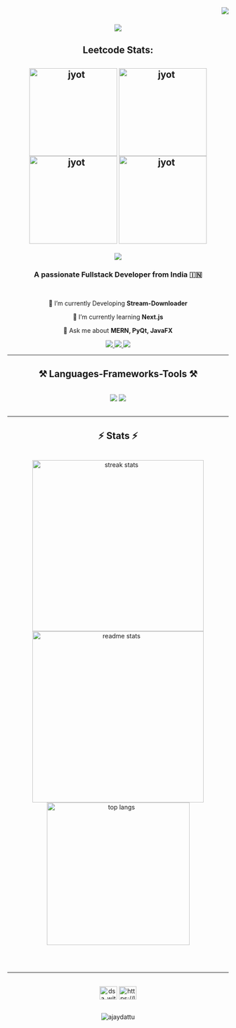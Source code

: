 <img align="right" src="https://visitor-badge.laobi.icu/badge?page_id=ajaydattu.ajaydattu" />

<h1 align="center">
    <img src="https://readme-typing-svg.herokuapp.com/?font=Righteous&size=35&center=true&vCenter=true&width=500&height=70&duration=4000&lines=Hi+There!+👋;+I'm+Dattu+Ajay!;" />
</h1>
<h2 align="center">Leetcode Stats:<h2>


  
<p align="center ">
  <a href="https://leetcode.com/u/dattuajay005/" target="_blank"><img align="center" src="https://leetcode.com/static/images/badges/2024/gif/2024-03.gif" alt="jyot" height="200" width="200" /></a>
  <a href="https://leetcode.com/u/dattuajay005/" target="_blank"><img align="center" src="https://leetcode.com/static/images/badges/2024/gif/2024-04.gif" alt="jyot" height="200" width="200" /></a>
  <a href="https://leetcode.com/dattuajay005/" target="_blank"><img align="center" src="https://assets.leetcode.com/static_assets/marketing/2024-50.gif" alt="jyot" height="200" width="200" /></a>
  <a href="https://leetcode.com/dattuajay005/" target="_blank"><img align="center" src="https://assets.leetcode.com/static_assets/marketing/2024-100.gif" alt="jyot" height="200" width="200" /></a>
</p>
<p align="center">
  
  <img  align=top flex-grow=1 src="https://leetcard.jacoblin.cool/dattuajay005?theme=dark&font=Nunito&ext=heatmap" />  
</p>


<h3 align="center">A passionate Fullstack Developer from India 🇮🇳</h3>

<br/>

<div align="center">
 
 🔭 I’m currently Developing **Stream-Downloader**
 
 🌱 I’m currently learning **Next.js**

💬 Ask me about **MERN, PyQt, JavaFX**

</div>

<div align="center"> 
  <a href="mailto:dattuajay005@gmail.com">
    <img src="https://img.shields.io/badge/Gmail-333333?style=for-the-badge&logo=gmail&logoColor=red" />
  </a>
  <a href="https://linkedin.com/in/ajaydattu005" target="_blank">
    <img src="https://img.shields.io/badge/LinkedIn-0077B5?style=for-the-badge&logo=linkedin&logoColor=white" target="_blank" />
  </a>
  <a href="https://ajaydattu.netlify.app/" target="_blank">
     <img src="https://img.shields.io/badge/Portfolio-FF5722?style=for-the-badge&logo=todoist&logoColor=white" target="_blank" /> <!-- sqlite, safari, google-chrome are other good icon options -->
  </a>

</div>

<hr/>

<h2 align="center">⚒️ Languages-Frameworks-Tools ⚒️</h2>
<br/>
<div align="center">
    <img src="https://skillicons.dev/icons?i=react,bootstrap,mui,html,css,vscode,github,figma,tailwind,git,r" />
    <img src="https://skillicons.dev/icons?i=nodejs,python,javascript,typescript,express,firebase,mongodb,c,java,nextjs,mysql,flask" /><br>
     
</div>

<br/>
<hr/>

<h2 align="center">⚡ Stats ⚡</h2>
<br>
<div align=center>
  <img width=390 src="https://github-readme-streak-stats.herokuapp.com/?user=ajaydattu&count_private=true&theme=react&border_radius=10" alt="streak stats"/>
  <img width=390 src="https://github-readme-stats.vercel.app/api?username=ajaydattu&count_private=true&show_icons=true&theme=react&rank_icon=github&border_radius=10" alt="readme stats" />
  <br/>
  <img width=325 align="center" src="https://github-readme-stats.vercel.app/api/top-langs/?username=ajaydattu&hide=HTML&langs_count=8&layout=compact&theme=react&border_radius=10&size_weight=0.5&count_weight=0.5&exclude_repo=github-readme-stats" alt="top langs" />
</div>

<br/><br/>

<hr/>

<br/>

<div align="center">
 <a href="https://www.youtube.com/@dsa_withjay" target="blank"><img align="center" src="https://raw.githubusercontent.com/rahuldkjain/github-profile-readme-generator/master/src/images/icons/Social/youtube.svg" alt="dsa_withjay" height="30" width="40" /></a>
  <a href="https://www.leetcode.com/dattuajay005/" target="blank"><img align="center" src="https://raw.githubusercontent.com/rahuldkjain/github-profile-readme-generator/master/src/images/icons/Social/leet-code.svg" alt="https://leetcode.com/u/dattuajay005/" height="30" width="40" /></a>
</div>

<br/>

<p align="center">
  <img src="https://komarev.com/ghpvc/?username=ajaydattu&label=Profile%20views&color=0e75b6&style=flat" alt="ajaydattu" />
</p>

